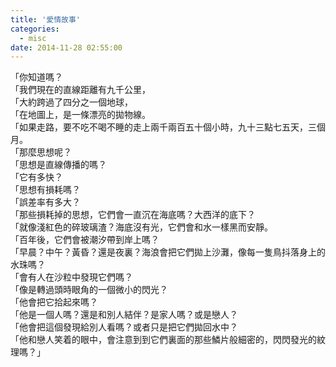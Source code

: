 ```yaml
---
title: '愛情故事'
categories:
  - misc
date: 2014-11-28 02:55:00
---
```


「你知道嗎？<br />
「我們現在的直線距離有九千公里，<br />
「大約跨過了四分之一個地球，<br />
「在地圖上，是一條漂亮的拋物線。<br />
「如果走路，要不吃不喝不睡的走上兩千兩百五十個小時，九十三點七五天，三個月。<br />
「那麼思想呢？<br />
「思想是直線傳播的嗎？<br />
「它有多快？<br />
「思想有損耗嗎？<br />
「誤差率有多大？<br />
「那些損耗掉的思想，它們會一直沉在海底嗎？大西洋的底下？<br />
「就像淺紅色的碎玻璃渣？海底沒有光，它們會和水一樣黑而安靜。<br />
「百年後，它們會被潮汐帶到岸上嗎？<br />
「早晨？中午？黃昏？還是夜裏？海浪會把它們拋上沙灘，像每一隻鳥抖落身上的水珠嗎？<br />
「會有人在沙粒中發現它們嗎？<br />
「像是轉過頭時眼角的一個微小的閃光？<br />
「他會把它拾起來嗎？<br />
「他是一個人嗎？還是和別人結伴？是家人嗎？或是戀人？<br />
「他會把這個發現給別人看嗎？或者只是把它們拋回水中？<br />
「他和戀人笑着的眼中，會注意到到它們裏面的那些鱗片般細密的，閃閃發光的紋理嗎？」
